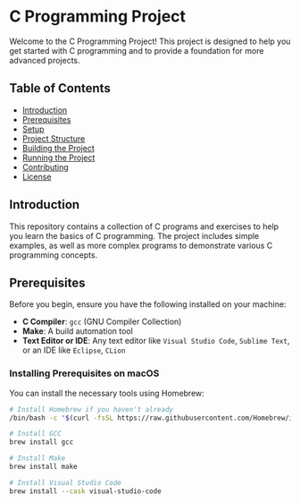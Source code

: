 # C Programming Project

Welcome to the C Programming Project! This project is designed to help you get started with C programming and to provide a foundation for more advanced projects.

## Table of Contents
- [Introduction](#introduction)
- [Prerequisites](#prerequisites)
- [Setup](#setup)
- [Project Structure](#project-structure)
- [Building the Project](#building-the-project)
- [Running the Project](#running-the-project)
- [Contributing](#contributing)
- [License](#license)

## Introduction

This repository contains a collection of C programs and exercises to help you learn the basics of C programming. The project includes simple examples, as well as more complex programs to demonstrate various C programming concepts.

## Prerequisites

Before you begin, ensure you have the following installed on your machine:
- **C Compiler**: `gcc` (GNU Compiler Collection)
- **Make**: A build automation tool
- **Text Editor or IDE**: Any text editor like `Visual Studio Code`, `Sublime Text`, or an IDE like `Eclipse`, `CLion`

### Installing Prerequisites on macOS

You can install the necessary tools using Homebrew:

```sh
# Install Homebrew if you haven't already
/bin/bash -c "$(curl -fsSL https://raw.githubusercontent.com/Homebrew/install/HEAD/install.sh)"

# Install GCC
brew install gcc

# Install Make
brew install make

# Install Visual Studio Code
brew install --cask visual-studio-code
